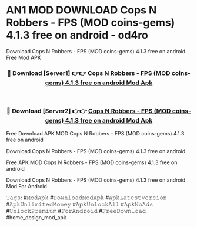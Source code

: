 # AN1 MOD DOWNLOAD Cops N Robbers - FPS (MOD coins-gems) 4.1.3 free on android - od4ro
Download Cops N Robbers - FPS (MOD coins-gems) 4.1.3 free on android Free Mod APK

<div align="center">
<h3>🔴 Download [Server1] 👉👉 <a href="https://apk-comot.site?title=Cops_N_Robbers_-_FPS_(MOD_coins-gems)_4.1.3_free_on_android">Cops N Robbers - FPS (MOD coins-gems) 4.1.3 free on android Mod Apk</a></h3><br>

<h3>🔴 Download [Server2] 👉👉 <a href="https://apk-comot.site?title=Cops_N_Robbers_-_FPS_(MOD_coins-gems)_4.1.3_free_on_android">Cops N Robbers - FPS (MOD coins-gems) 4.1.3 free on android Mod Apk</a></h3>
</div>


Free Download APK MOD Cops N Robbers - FPS (MOD coins-gems) 4.1.3 free on android

Download Cops N Robbers - FPS (MOD coins-gems) 4.1.3 free on android 

Free APK MOD Cops N Robbers - FPS (MOD coins-gems) 4.1.3 free on android 

Download Cops N Robbers - FPS (MOD coins-gems) 4.1.3 free on android Mod For Android

𝚃𝚊𝚐𝚜: #𝙼𝚘𝚍𝙰𝚙𝚔 #𝙳𝚘𝚠𝚗𝚕𝚘𝚊𝚍𝙼𝚘𝚍𝙰𝚙𝚔 #𝙰𝚙𝚔𝙻𝚊𝚝𝚎𝚜𝚝𝚅𝚎𝚛𝚜𝚒𝚘𝚗 #𝙰𝚙𝚔𝚄𝚗𝚕𝚒𝚖𝚒𝚝𝚎𝚍𝙼𝚘𝚗𝚎𝚢 #𝙰𝚙𝚔𝚄𝚗𝚕𝚘𝚌𝚔𝙰𝚕𝚕 #𝙰𝚙𝚔𝙽𝚘𝙰𝚍𝚜 #𝚄𝚗𝚕𝚘𝚌𝚔𝙿𝚛𝚎𝚖𝚒𝚞𝚖 #𝙵𝚘𝚛𝙰𝚗𝚍𝚛𝚘𝚒𝚍 #𝙵𝚛𝚎𝚎𝙳𝚘𝚠𝚗𝚕𝚘𝚊𝚍 #home_design_mod_apk